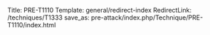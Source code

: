 Title: PRE-T1110
Template: general/redirect-index
RedirectLink: /techniques/T1333
save_as: pre-attack/index.php/Technique/PRE-T1110/index.html